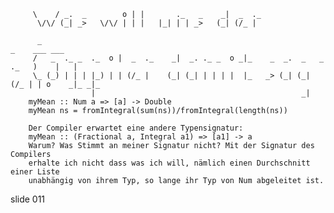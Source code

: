         
         \    / _.  _        o | |       ._   _    _|  _  ._
          \/\/ (_| _>   \/\/ | | |   |_| | | _>   (_| (/_ |

          _                                                                     _    ___ ___
         /   _  ._ _  ._  o |  _  ._    _|  _. ._ _  o _|_    _  _.  _   _  ._   )    |   |
         \_ (_) | | | |_) | | (/_ |    (_| (_| | | | |  |_   _> (_| (_| (/_ | | o    _|_ _|_
                      |                                              _|
        myMean :: Num a => [a] -> Double
        myMean ns = fromIntegral(sum(ns))/fromIntegral(length(ns))

        Der Compiler erwartet eine andere Typensignatur:
        myMean :: (Fractional a, Integral a1) => [a1] -> a
        Warum? Was Stimmt an meiner Signatur nicht? Mit der Signatur des Compilers
        erhalte ich nicht dass was ich will, nämlich einen Durchschnitt einer Liste
        unabhängig von ihrem Typ, so lange ihr Typ von Num abgeleitet ist.

















































































slide 011
